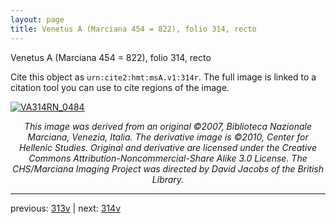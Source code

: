 ```yaml
---
layout: page
title: Venetus A (Marciana 454 = 822), folio 314, recto
---
```


Venetus A (Marciana 454 = 822), folio 314, recto

Cite this object as `urn:cite2:hmt:msA.v1:314r`.  The full image is linked to a citation tool you can use to cite regions of the image.

[![VA314RN_0484](http://www.homermultitext.org/iipsrv?IIIF=/project/homer/pyramidal/deepzoom/hmt/vaimg/2017a/VA314RN_0484.tif/full/800,/0/default.jpg)](http://www.homermultitext.org/ict2/?urn=urn:cite2:hmt:vaimg.2017a:VA314RN_0484) 

<p style="text-align: center; font-style: italic;">This image was derived from an original ©2007, Biblioteca Nazionale Marciana, Venezia, Italia. The derivative image is ©2010, Center for Hellenic Studies. Original and derivative are licensed under the Creative Commons Attribution-Noncommercial-Share Alike 3.0 License. The CHS/Marciana Imaging Project was directed by David Jacobs of the British Library.</p>

---

previous: [313v](../313v/) | next: [314v](../314v/)